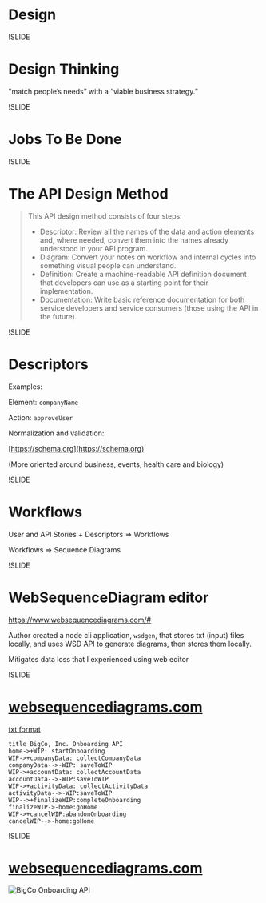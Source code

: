 # Design

!SLIDE

# Design Thinking

"match people’s needs” with a “viable business strategy.”

!SLIDE

# Jobs To Be Done

!SLIDE

# The API Design Method

> This API design method consists of four steps:
> 
> - Descriptor: Review all the names of the data and action elements and, where needed, convert them into the names already understood in your API program.
> - Diagram: Convert your notes on workflow and internal cycles into something visual people can understand.
> - Definition: Create a machine-readable API definition document that developers can use as a starting point for their implementation.
> - Documentation: Write basic reference documentation for both service developers and service consumers (those using the API in the future).

!SLIDE

# Descriptors

Examples:

Element: `companyName`

Action: `approveUser`

Normalization and validation:

[https://schema.org](https://schema.org)

(More oriented around business, events, health care and biology)

!SLIDE

# Workflows

User and API Stories + Descriptors => Workflows

Workflows => Sequence Diagrams

!SLIDE

# WebSequenceDiagram editor

https://www.websequencediagrams.com/#

Author created a node cli application, `wsdgen`, that stores txt (input) files locally, and uses WSD API to generate diagrams, then stores them locally.

Mitigates data loss that I experienced using web editor

!SLIDE

# [websequencediagrams.com ](https://www.websequencediagrams.com)

[txt format](https://www.websequencediagrams.com/examples.html)

```
title BigCo, Inc. Onboarding API
home->+WIP: startOnboarding
WIP->+companyData: collectCompanyData
companyData-->-WIP: saveToWIP
WIP->+accountData: collectAccountData
accountData-->-WIP:saveToWIP
WIP->+activityData: collectActivityData
activityData-->-WIP:saveToWIP
WIP-->+finalizeWIP:completeOnboarding
finalizeWIP->-home:goHome
WIP->+cancelWIP:abandonOnboarding
cancelWIP-->-home:goHome
```

!SLIDE

# [websequencediagrams.com ](https://www.websequencediagrams.com)

![BigCo Onboarding API](images/bigco-onboarding-api.png)
